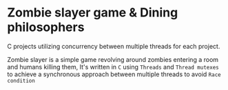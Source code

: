 # Zombie slayer game & Dining philosophers

C projects utilizing concurrency between multiple threads for each project.

Zombie slayer is a simple game revolving around zombies entering a room and humans killing them, It's written in `C` using `Threads` and `Thread mutexes` to achieve a synchronous approach between multiple threads to avoid `Race condition`
